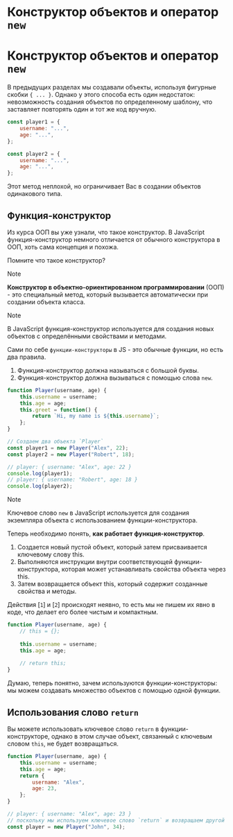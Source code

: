 # Конструктор объектов и оператор `new`

# Конструктор объектов и оператор `new`

В предыдущих разделах мы создавали объекты, используя фигурные скобки `{ ... }`. Однако у этого способа есть один недостаток: невозможность создания объектов по определенному шаблону, что заставляет повторять один и тот же код вручную.

```javascript
const player1 = {
    username: "...",
    age: "...",
};

const player2 = {
    username: "...",
    age: "...",
};
```

Этот метод неплохой, но ограничивает Вас в создании объектов одинакового типа.

## Функция-конструктор

Из курса ООП вы уже узнали, что такое конструктор. В JavaScript функция-конструктор немного отличается от обычного конструктора в ООП, хоть сама концепция и похожа.

Помните что такое конструктор?

> [!NOTE]
> **Конструктор в объектно-ориентированном программировании** (ООП) - это специальный метод, который вызывается автоматически при создании объекта класса.

> [!NOTE]
> В JavaScript функция-конструктор используется для создания новых объектов с определёнными свойствами и методами.

Сами по себе `функции-конструкторы` в JS - это обычные функции, но есть два правила.

1. Функция-конструктор должна называться с большой буквы.
2. Функция-конструктор должна вызываться с помощью слова `new`.

```js
function Player(username, age) {
    this.username = username;
    this.age = age;
    this.greet = function() {
        return `Hi, my name is ${this.username}`;
    };
}

// Создаем два объекта `Player`
const player1 = new Player("Alex", 22);
const player2 = new Player("Robert", 18);

// player: { username: "Alex", age: 22 }
console.log(player1);
// player: { username: "Robert", age: 18 }
console.log(player2);
```

> [!NOTE]
> Ключевое слово `new` в JavaScript используется для создания экземпляра объекта с использованием функции-конструктора.

Теперь необходимо понять, **как работает функция-конструктор**.
1. Создается новый пустой объект, который затем присваивается ключевому слову this.
2. Выполняются инструкции внутри соответствующей функции-конструктора, которая может устанавливать свойства объекта через this.
3. Затем возвращается объект this, который содержит созданные свойства и методы.

Действия [`1`] и [`2`] происходят неявно, то есть мы не пишем их явно в коде, что делает его более чистым и компактным.

```js
function Player(username, age) {
    // this = {};
       
    this.username = username;
    this.age = age;
    
    // return this;
}
```

Думаю, теперь понятно, зачем используются функции-конструкторы: мы можем создавать множество объектов с помощью одной функции.

## Использования слово `return`

Вы можете использовать ключевое слово `return` в функции-конструкторе, однако в этом случае объект, связанный с ключевым словом `this`, не будет возвращаться.

```javascript
function Player(username, age) {
    this.username = username;
    this.age = age;
    return {
        username: "Alex",
        age: 23,
    };
}

// player: { username: "Alex", age: 23 }
// поскольку мы используем ключевое слово `return` и возвращаем другой объект
const player = new Player("John", 34);
```